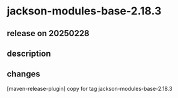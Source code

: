 # jackson-modules-base-2.18.3

## release on 20250228

## description

## changes

[maven-release-plugin] copy for tag jackson-modules-base-2.18.3

